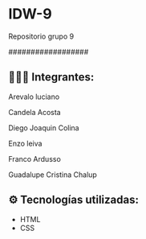 # IDW-9
Repositorio grupo 9

##################

## 🧑‍🤝‍🧑 Integrantes:

Arevalo luciano

Candela Acosta

Diego Joaquin Colina

Enzo leiva

Franco Ardusso

Guadalupe Cristina Chalup

## ⚙️ Tecnologías utilizadas:
- HTML
- CSS

